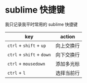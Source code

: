 # sublime 快捷键

我只记录我平时常用的 sublime 快捷键

| key                       | action     |
| ------------------------- | ---------- |
| `ctrl` + `shift` + `up`   | 向上交换行 |
| `ctrl` + `shift` + `down` | 向下交换行 |
| `ctrl` + `mousedown`      | 添加多光标 |
| `ctrl` + `l`              | 选择当前行 |

